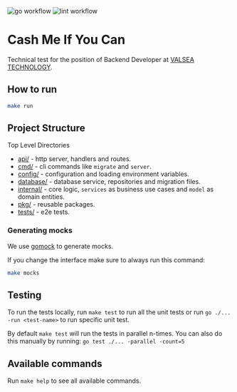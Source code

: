![go workflow](https://github.com/fmiskovic/cash-me-if-you-can/actions/workflows/test.yml/badge.svg)
![lint workflow](https://github.com/fmiskovic/cash-me-if-you-can/actions/workflows/lint.yml/badge.svg)

# Cash Me If You Can

Technical test for the position of Backend Developer at [VALSEA TECHNOLOGY](www.valsea.com).

## How to run

```bash 
make run
```  

## Project Structure

Top Level Directories

- [api/](api) - http server, handlers and routes.
- [cmd/](cmd) - cli commands like `migrate` and `server`.
- [config/](config) - configuration and loading environment variables.
- [database/](database) - database service, repositories and migration files.
- [internal/](internal) - core logic, `services` as business use cases and `model` as domain entities.
- [pkg/](pkg) - reusable packages.
- [tests/](tests) - e2e tests.

### Generating mocks

We use [gomock](https://github.com/uber-go/mock) to generate mocks.

If you change the interface make sure to always run this command:
```bash
make mocks
```

## Testing

To run the tests locally, run `make test` to run all the unit tests
or run `go ./... -run <test-name>` to run specific unit test.

By default `make test` will run the tests in parallel n-times.
You can also do this manually by running: `go test ./... -parallel -count=5`


## Available commands

Run `make help` to see all available commands.